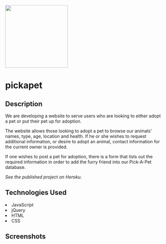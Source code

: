 <img src="http://i64.tinypic.com/34yut7o.jpg" width="200">

# pickapet

## Description

We are developing a website to serve users who are looking to either adopt a pet or put their pet up for adoption.

The website allows those looking to adopt a pet to browse our animals' names, type, age, location and health. If he or she wishes to request additional information, or desire to adopt an animal, contact information for the current owner is provided.

If one wishes to post a pet for adoption, there is a form that lists out the required information in order to add the furry friend into our Pick-A-Pet database.

<i>See the published project on Heroku.</i>

## Technologies Used

<li> JavaScript </li>
<li> jQuery </li>
<li> HTML </li>
<li> CSS </li>

## Screenshots
